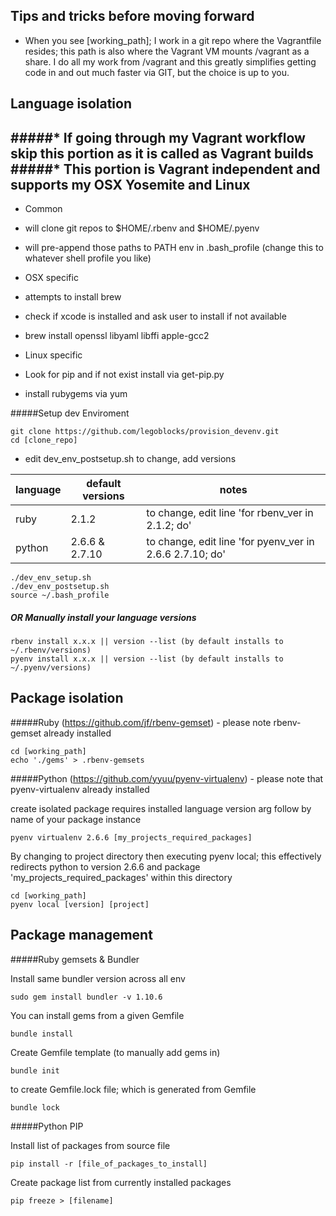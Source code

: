 Tips and tricks before moving forward
-
* When you see [working_path]; I work in a git repo where the Vagrantfile resides; this path is also where the Vagrant VM mounts /vagrant as a share.  I do all my work from /vagrant and this greatly simplifies getting code in and out much faster via GIT, but the choice is up to you.


Language isolation
-
#####* If going through my Vagrant workflow skip this portion as it is called as Vagrant builds 
#####* This portion is Vagrant independent and supports my OSX Yosemite and Linux
-
* Common
 * will clone git repos to $HOME/.rbenv and $HOME/.pyenv
 * will pre-append those paths to PATH env in .bash_profile  (change this to whatever shell profile you like)

* OSX specific
 * attempts to install brew
 * check if xcode is installed and ask user to install if not available
 * brew install openssl libyaml libffi apple-gcc2

* Linux specific
 * Look for pip and if not exist install via get-pip.py
 * install rubygems via yum

#####Setup dev Enviroment 

    git clone https://github.com/legoblocks/provision_devenv.git
    cd [clone_repo]

*  edit dev_env_postsetup.sh to change, add versions

language | default versions | notes
------------|--------|----------
ruby | 2.1.2 | to change, edit line 'for rbenv_ver in 2.1.2; do'
python | 2.6.6 & 2.7.10 | to change, edit line 'for pyenv_ver in 2.6.6 2.7.10; do'


    ./dev_env_setup.sh
    ./dev_env_postsetup.sh
    source ~/.bash_profile

##### OR Manually install your language versions 

    rbenv install x.x.x || version --list (by default installs to ~/.rbenv/versions)
    pyenv install x.x.x || version --list (by default installs to ~/.pyenv/versions)
 
Package isolation
-
#####Ruby  (https://github.com/jf/rbenv-gemset) - please note rbenv-gemset already installed
    
    cd [working_path]
    echo './gems' > .rbenv-gemsets

#####Python (https://github.com/yyuu/pyenv-virtualenv) - please note that pyenv-virtualenv already installed

create isolated package requires installed language version arg follow by name of your package instance
    
    pyenv virtualenv 2.6.6 [my_projects_required_packages]

By changing to project directory then executing pyenv local;  this effectively redirects python to version 2.6.6 and package 'my_projects_required_packages' within this directory

    cd [working_path]
    pyenv local [version] [project]
 
Package management
-

#####Ruby gemsets & Bundler

Install same bundler version across all env

    sudo gem install bundler -v 1.10.6

You can install gems from a given Gemfile
    
    bundle install 
    
Create Gemfile template (to manually add gems in)

    bundle init

to create Gemfile.lock file; which is generated from Gemfile

    bundle lock

#####Python PIP 

Install list of packages from source file

    pip install -r [file_of_packages_to_install]

Create package list from currently installed packages

    pip freeze > [filename]


